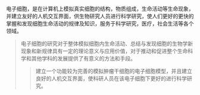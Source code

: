 电子细胞，是在计算机上模拟真实细胞的结构，物质组成，生命活动等生命现象，并建立友好的人机交互界面，供生物研究人员进行科学研究，使人们更好的更快的掌握和发现细胞生命活动的规律及知识，服务于科学研究，医疗，社会生活等各个领域。
> 电子细胞的研究对于整体模拟细胞内生命活动、总结与发现细胞的生物学新现象和新规律具有一定的理论意义与应用价值，对于推动和促进整个生命科学和其他学科的发展提供了有意义的方法和手段。
> > 建立一个功能较为完善的模拟肿瘤干细胞的电子细胞模型，并且建立良好的人机交互界面，使科研人员在该电子细胞下更好的进行科学研究。